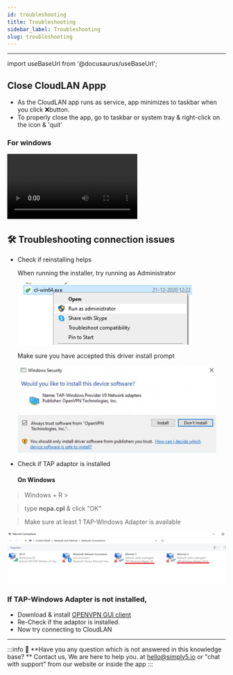 ```yaml
---
id: troubleshooting
title: Troubleshooting
sidebar_label: Troubleshooting
slug: troubleshooting
---
```

---

import useBaseUrl from '@docusaurus/useBaseUrl';

## Close CloudLAN Appp
- As the CloudLAN app runs as service, app minimizes to taskbar when you click ❌button.
- To properly close the app, go to taskbar or system tray & right-click on the icon & 'quit'

### For windows

<div className = "iframe_container">
    <video className="responsive-iframe" src={useBaseUrl("videos/How_to_close_the_app.mp4")} title="How to close the app" autoPlay="true" controls></video>
</div>


## 🛠 Troubleshooting connection issues

 

- Check if reinstalling helps

    When running the installer, try running as Administrator 

    ![/assets/images/room2](../installation_guide/cloudlan_hosts/assets/images/room2.png)

    Make sure you have accepted this driver install prompt 

    ![/assets/images/room3](../installation_guide/cloudlan_hosts/assets/images/room3.png)

- Check if TAP adaptor is installed
    #### On Windows


 > Windows + R >

 > type **ncpa.cpl** & click "OK"

  > Make sure at least 1 TAP-WIndows Adapter is available

![/assets/images/room4](../installation_guide/cloudlan_hosts/assets/images/room4.png)
    
 ### If TAP-Windows Adapter is not installed, 
 - Download & install [OPENVPN GUI client](https://openvpn.net/community-downloads/)
 - Re-Check if the adaptor is installed.
 - Now try connecting to CloudLAN

---
:::info
:information_desk_person: **Have you any question which is not answered in this knowledge base? **
Contact us, We are here to help you. at [hello@simply5.io](mailto:hello@simply5.io) or "chat with support" from our website or inside the app
:::
